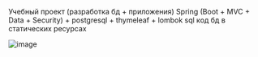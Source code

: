 Учебный проект (разработка бд + приложения) Spring (Boot + MVC + Data + Security) + postgresql + thymeleaf + lombok sql код бд в статических ресурсах

![image](https://user-images.githubusercontent.com/73351701/209381243-3ac23346-c3d9-4d57-9782-894c712bafc0.png)
